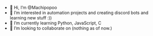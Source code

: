 - 👋 Hi, I’m @Machipopoo
- 👀 I’m interested in automation projects and creating discord bots and learning new stuff :))
- 🌱 I’m currently learning Python, JavaScript, C
- 💞️ I’m looking to collaborate on (nothing as of now.)
<!--- 📫 How to reach me--->

<!---
Machipopoo/Machipopoo is a ✨ special ✨ repository because its `README.md` (this file) appears on your GitHub profile.
You can click the Preview link to take a look at your changes.
--->
